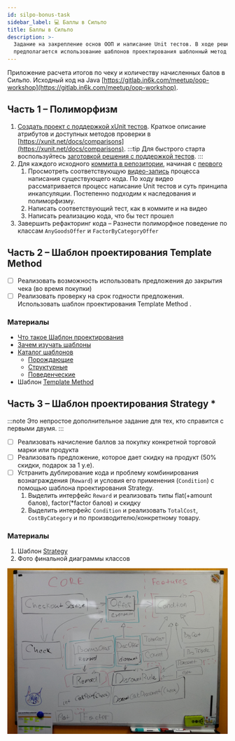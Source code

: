 ```yaml
---
id: silpo-bonus-task
sidebar_label: 💻 Баллы в Сильпо
title: Баллы в Сильпо
description: >-
  Задание на закрепление основ ООП и написание Unit тестов. В ходе решения
  предполагается использование шаблонов проектирования шаблонный метод и стратегия. 
---
```


Приложение расчета итогов по чеку и количеству начисленных балов в Сильпо. Исходный код на Java [https://gitlab.in6k.com/meetup/oop-workshop](https://gitlab.in6k.com/meetup/oop-workshop). 

## Часть 1 – Полиморфизм

1. [Создать проект с поддержкой xUnit тестов](https://docs.microsoft.com/ru-ru/dotnet/core/testing/unit-testing-with-dotnet-test). Краткое описание атрибутов и доступных методов проверки в [https://xunit.net/docs/comparisons](https://xunit.net/docs/comparisons). 
:::tip
Для быстрого старта воспользуйтесь [заготовкой решения с поддержкой тестов](https://github.com/alexanderko/silpo-bonus-csharp-xunit). 
:::
2. Для каждого исходного [коммита в репозитории](https://gitlab.in6k.com/meetup/oop-workshop/-/commits/master), начиная с [первого](https://gitlab.in6k.com/meetup/oop-workshop/-/commit/1642d713b5d364c716281ccbe485fc9c300e115f) 
   1. Просмотреть соответствующую [видео-запись](https://www.youtube.com/watch?v=gzC2mokZ4Bw&list=PLNih7cQiUOFu2zetyFQ3fud2kfR7QocEi) процесса написания существующего кода. По ходу видео рассматривается процесс написание Unit тестов и суть принципа инкапсуляции. Постепенно подходим к наследования и полиморфизму.  
   2. Написать соответствующий тест, как в коммите и на видео
   3. Написать реализацию кода, что бы тест прошел
3. Завершить рефакторинг кода – Разнести полиморфное поведение по классам `AnyGoodsOffer` и `FactorByCategoryOffer`

## Часть 2 – Шаблон проектирования Template Method

- [ ] Реализовать возможность использовать предложения до закрытия чека \(во время покупки\)
- [ ] Реализовать проверку на срок годности предложения. Использовать шаблон проектирования Template Method .

### Материалы

- [Что такое Шаблон проектирования](https://refactoring.guru/design-patterns/what-is-pattern)
- [Зачем изучать шаблоны](https://refactoring.guru/design-patterns/why-learn-patterns)
- [Каталог шаблонов](https://refactoring.guru/design-patterns/catalog)
   - [Порождающие](https://refactoring.guru/design-patterns/creational-patterns)
   - [Структурные](https://refactoring.guru/design-patterns/structural-patterns)
   - [Поведенческие](https://refactoring.guru/design-patterns/behavioral-patterns)
- Шаблон [Template Method](https://refactoring.guru/design-patterns/template-method)

## Часть 3 – Шаблон проектирования Strategy *

:::note
Это непростое дополнительное задание для тех, кто справится с первыми двумя. 
:::

- [ ] Реализовать начисление баллов за покупку конкретной торговой марки или продукта
- [ ] Реализовать предложение, которое дает скидку на продукт \(50% скидки, подарок за 1 у.е\).
- [ ] Устранить дублирование кода и проблему комбинирования вознаграждения \(`Reward`\) и условия его применения \(`Condition`\) с помощью шаблона проектирования Strategy.
   1. Выделить интерфейс `Reward` и реализовать типы flat\(+amount балов\), factor\(\*factor балов\) и скидку
   2. Выделить интерфейс `Condition` и реализовать `TotalCost`, `CostByCategory` и по производителю/конкретному товару.

### Материалы

1. Шаблон [Strategy](https://sourcemaking.com/design_patterns/strategy)
2. Фото финальной диаграммы классов

![диаграмма классов с применением стратегии](05.2-strategy-pattern.jpg)
